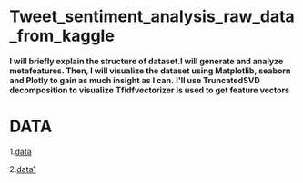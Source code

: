 # Tweet_sentiment_analysis_raw_data_from_kaggle

**I will briefly explain the structure of dataset.I will generate and analyze metafeatures. Then, I will visualize the dataset using Matplotlib, seaborn and Plotly to gain as much insight as I can.**
**I'll use TruncatedSVD decomposition to visualize**
**Tfidfvectorizer is used to get feature vectors**

# DATA

1.[data](https://github.com/vr620/tweet_sentiment_analysis_raw_data_from_kaggle/blob/master/data.csv)

2.[data1](https://github.com/vr620/tweet_sentiment_analysis_raw_data_from_kaggle/blob/master/data1.csv)